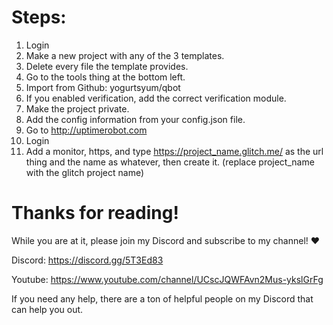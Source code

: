 # Steps:
1) Login
2) Make a new project with any of the 3 templates.
3) Delete every file the template provides.
4) Go to the tools thing at the bottom left.
5) Import from Github: yogurtsyum/qbot
6) If you enabled verification, add the correct verification module.
7) Make the project private.
8) Add the config information from your config.json file.
9) Go to http://uptimerobot.com
10) Login
11) Add a monitor, https, and type https://project_name.glitch.me/ as the url thing and the name as whatever, then create it. (replace project_name with the glitch project name)

# Thanks for reading!
While you are at it, please join my Discord and subscribe to my channel! ❤️ 

Discord: https://discord.gg/5T3Ed83

Youtube: https://www.youtube.com/channel/UCscJQWFAvn2Mus-ykslGrFg

If you need any help, there are a ton of helpful people on my Discord that can help you out.